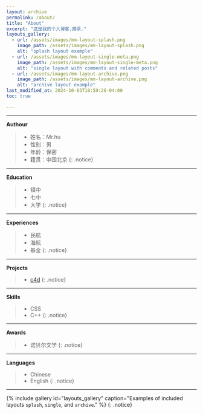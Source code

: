 ```yaml
---
layout: archive
permalink: /about/
title: "About"
excerpt: "这是我的个人博客,摘录."
layouts_gallery:
  - url: /assets/images/mm-layout-splash.png
    image_path: /assets/images/mm-layout-splash.png
    alt: "splash layout example"
  - url: /assets/images/mm-layout-single-meta.png
    image_path: /assets/images/mm-layout-single-meta.png
    alt: "single layout with comments and related posts"
  - url: /assets/images/mm-layout-archive.png
    image_path: /assets/images/mm-layout-archive.png
    alt: "archive layout example"
last_modified_at: 2024-10-03T10:59:26-04:00
toc: true

---
```


***

**Authour**

> - 姓名：Mr.hu
> - 性别：男
> - 年龄：保密
> - 籍贯：中国北京
{: .notice}

***

**Education**

> - 镇中
> - 七中
> - 大学
{: .notice}

***

**Experiences**

> - 民航
> - 海航
> - 基金
{: .notice}

***

**Projects**

> - [c4d](https://github.com/anyohu/image/blob/main/anyo.jpg)
{: .notice}

***

**Skills**

> - CSS
> - C++
{: .notice}

***

**Awards**

> - 诺贝尔文学
{: .notice}

***

**Languages**

> - Chinese
> - English
{: .notice}

***

{% include gallery id="layouts_gallery" caption="Examples of included layouts `splash`, `single`, and `archive`." %}
{: .notice}